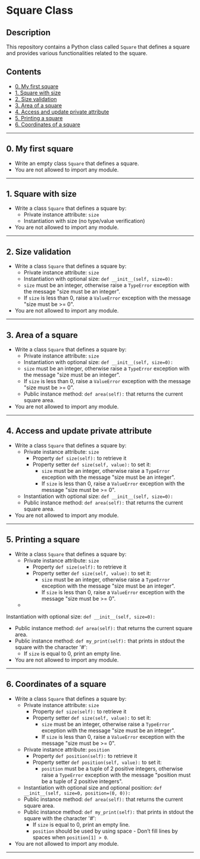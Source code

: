 # Square Class

## Description

This repository contains a Python class called `Square` that defines a square and provides various functionalities related to the square.

## Contents

- [0. My first square](#0-my-first-square)
- [1. Square with size](#1-square-with-size)
- [2. Size validation](#2-size-validation)
- [3. Area of a square](#3-area-of-a-square)
- [4. Access and update private attribute](#4-access-and-update-private-attribute)
- [5. Printing a square](#5-printing-a-square)
- [6. Coordinates of a square](#6-coordinates-of-a-square)

---

## 0. My first square

- Write an empty class `Square` that defines a square.
- You are not allowed to import any module.

---

## 1. Square with size

- Write a class `Square` that defines a square by:
  - Private instance attribute: `size`
  - Instantiation with size (no type/value verification)
- You are not allowed to import any module.

---

## 2. Size validation

- Write a class `Square` that defines a square by:
  - Private instance attribute: `size`
  - Instantiation with optional size: `def __init__(self, size=0):`
  - `size` must be an integer, otherwise raise a `TypeError` exception with the message "size must be an integer".
  - If `size` is less than 0, raise a `ValueError` exception with the message "size must be >= 0".
- You are not allowed to import any module.

---

## 3. Area of a square

- Write a class `Square` that defines a square by:
  - Private instance attribute: `size`
  - Instantiation with optional size: `def __init__(self, size=0):`
  - `size` must be an integer, otherwise raise a `TypeError` exception with the message "size must be an integer".
  - If `size` is less than 0, raise a `ValueError` exception with the message "size must be >= 0".
  - Public instance method: `def area(self):` that returns the current square area.
- You are not allowed to import any module.

---

## 4. Access and update private attribute

- Write a class `Square` that defines a square by:
  - Private instance attribute: `size`
    - Property `def size(self):` to retrieve it
    - Property setter `def size(self, value):` to set it:
      - `size` must be an integer, otherwise raise a `TypeError` exception with the message "size must be an integer".
      - If `size` is less than 0, raise a `ValueError` exception with the message "size must be >= 0".
  - Instantiation with optional size: `def __init__(self, size=0):`
  - Public instance method: `def area(self):` that returns the current square area.
- You are not allowed to import any module.

---

## 5. Printing a square

- Write a class `Square` that defines a square by:
  - Private instance attribute: `size`
    - Property `def size(self):` to retrieve it
    - Property setter `def size(self, value):` to set it:
      - `size` must be an integer, otherwise raise a `TypeError` exception with the message "size must be an integer".
      - If `size` is less than 0, raise a `ValueError` exception with the message "size must be >= 0".
  -

 Instantiation with optional size: `def __init__(self, size=0):`
  - Public instance method: `def area(self):` that returns the current square area.
  - Public instance method: `def my_print(self):` that prints in stdout the square with the character '#':
    - If `size` is equal to 0, print an empty line.
- You are not allowed to import any module.

---

## 6. Coordinates of a square

- Write a class `Square` that defines a square by:
  - Private instance attribute: `size`
    - Property `def size(self):` to retrieve it
    - Property setter `def size(self, value):` to set it:
      - `size` must be an integer, otherwise raise a `TypeError` exception with the message "size must be an integer".
      - If `size` is less than 0, raise a `ValueError` exception with the message "size must be >= 0".
  - Private instance attribute: `position`
    - Property `def position(self):` to retrieve it
    - Property setter `def position(self, value):` to set it:
      - `position` must be a tuple of 2 positive integers, otherwise raise a `TypeError` exception with the message "position must be a tuple of 2 positive integers".
  - Instantiation with optional size and optional position: `def __init__(self, size=0, position=(0, 0)):`
  - Public instance method: `def area(self):` that returns the current square area.
  - Public instance method: `def my_print(self):` that prints in stdout the square with the character '#':
    - If `size` is equal to 0, print an empty line.
    - `position` should be used by using space - Don’t fill lines by spaces when `position[1] > 0`.
- You are not allowed to import any module.

---

